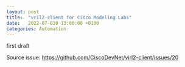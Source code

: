 ```yaml
---
layout: post
title:  "vril2-client for Cisco Modeling Labs"
date:   2022-07-030 13:00:00 +0100
categories: Automation
---
```


first draft

Source issue: https://github.com/CiscoDevNet/virl2-client/issues/20
